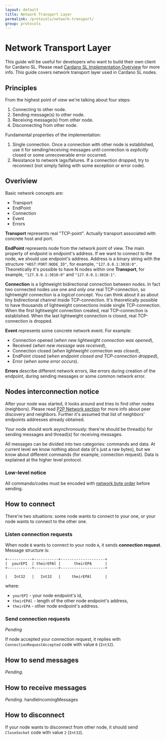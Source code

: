 ```yaml
---
layout: default
title: Network Transport Layer
permalink: /protocols/network-transport/
group: protocols
---
```


# Network Transport Layer

This guide will be useful for developers who want to build their own client for Cardano SL. Please read [Cardano SL Implementation Overview](/for-contributors/implementation) for more info. This guide covers network transport layer used in Cardano SL nodes.

## Principles

From the highest point of view we're talking about four steps:

1. Connecting to other node.
2. Sending message(s) to other node.
3. Receiving message(s) from other node.
4. Disconnecting from other node.

Fundamental properties of the implementation:

1. Single connection. Once a connection with other node is established, use it for sending/receiving messages until connection is _explicitly_ closed or some unrecoverable error occurred.
2. Resistance to network lags/failures. If a connection dropped, try to reconnect (not simply failing with some exception or error code).

## Overiview

Basic network concepts are:

- Transport
- EndPoint
- Connection
- Event
- Errors

**Transport** represents real "TCP-point". Actually transport associated with concrete host and port.

**EndPoint** represents node from the network point of view. The main property of endpoint is endpoint's address. If we want to connect to the node, we should use endpoint's address. Address is a binary string with the structure `"HOST:PORT:NODE_ID"`, for example, `"127.0.0.1:3010:0"`. Theoretically it's possible to have N nodes within one **Transport**, for example, `"127.0.0.1:3010:0"` and `"127.0.0.1:3010:1"`.

**Connection** is a lightweight bidirectional connection between nodes. In fact two connected nodes use one and _only one_ real TCP-connection, so lightweight connection is a _logical_ concept. You can think about it as about tiny bidirectional channel inside TCP-connection. It's theoretically possible to have thousands of lightweight connections inside single TCP-connection. When the first lightweight connection created, real TCP-connection is established. When the last lightweight connection is closed, real TCP-connection is dropped.

**Event** represents some concrete network event. For example:

- Connection opened (_when new lightweight connection was opened_),
- Received (_when new message was received_),
- Connection closed (_when lightweight connection was closed_),
- EndPoint closed (_when endpoint closed and TCP-connection dropped_),
- Error (_when some error occurs_).

**Errors** describe different network errors, like errors during creation of the endpoint, during sending messages or some common network error.

## Nodes interconnection notice

After your node was started, it looks around and tries to find other nodes (neighbors). Please read [P2P Network section](/for-contributors/implementation#p2p-network) for more info about peer discovery and neighbors. Further it's assumed that list of neighbors' endpoints addresses already obtained.

Your node should work asynchronously: there're should be thread(s) for sending messages and thread(s) for receiving messages.

All messages can be divided into two categories: commands and data. At current level we know nothing about data (it's just a raw bytes), but we know about different commands (for example, connection request). Data is explained at the higher level protocol.

### Low-level notice

All commands/codes must be encoded with [network byte order](https://en.wikipedia.org/wiki/Endianness#Networking) before sending.

## How to connect

There're two situations: some node wants to connect to your one, or your node wants to connect to the other one.

### Listen connection requests

When node `B` wants to connect to your node `A`, it sends **connection request**. Message structure is:

~~~
+-----------+-----------+--------------------+
|  yourEPI  | theirEPAl |      theirEPA      |
+-----------+-----------+--------------------+

|   Int32   |   Int32   |     theirEPAl      |
~~~

where:

- `yourEPI` - your node endpoint's id,
- `theirEPAl` - length of the other node endpoint's address,
- `theirEPA` - other node endpoint's address.

### Send connection requests

_Pending_


If node accepted your connection request, it replies with `ConnectionRequestAccepted` code with value `0` (`Int32`).

## How to send messages

_Pending_.

## How to receive messages

_Pending_.
handleIncomingMessages

## How to disconnect

If your node wants to disconnect from other node, it should send `CloseSocket` code with value `2` (`Int32`).
